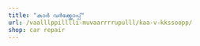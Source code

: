```yaml
---
title: "കാർ വർക്ക്ഷോപ്പ്"
url: /vaalllppilllli-muvaarrrrupulll/kaa-v-kkssoopp/
shop: car repair
---
```

